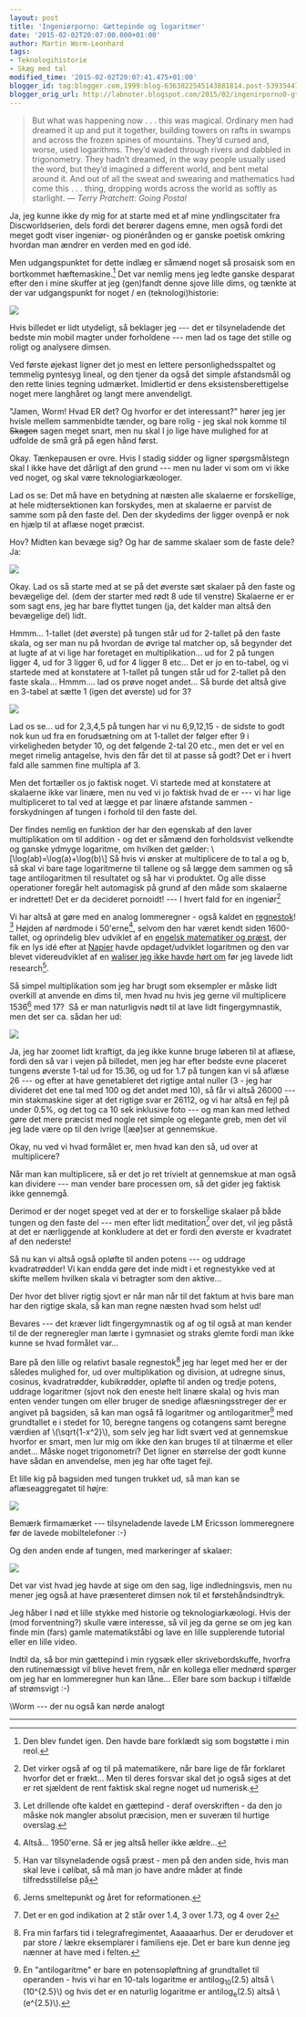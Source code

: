 ```yaml
---
layout: post
title: 'Ingeniørporno: Gættepinde og logaritmer'
date: '2015-02-02T20:07:00.000+01:00'
author: Martin Worm-Leonhard
tags:
- Teknologihistorie
- Skæg med tal
modified_time: '2015-02-02T20:07:41.475+01:00'
blogger_id: tag:blogger.com,1999:blog-6363822545143881814.post-5393544783207223448
blogger_orig_url: http://labnoter.blogspot.com/2015/02/ingenirporno0-gttepinde-og-logaritmer.html
---
```


> But what was happening
> now . . . this was magical. Ordinary men had dreamed it up and put it
> together, building towers on rafts in swamps and across the frozen
> spines of mountains. They’d cursed and, worse, used logarithms. They’d
> waded through rivers and dabbled in trigonometry. They hadn’t dreamed,
> in the way people usually used the word, but they’d imagined a
> different world, and bent metal around it. And out of all the sweat
> and swearing and mathematics had come this . . . thing, dropping words
> across the world as softly as starlight. — *Terry Pratchett: Going
> Postal*

Ja, jeg kunne ikke dy mig for at starte med et af mine yndlingscitater
fra Discworldserien, dels fordi det berører dagens emne, men også fordi
det meget godt viser ingeniør- og pionérånden og er ganske poetisk
omkring hvordan man ændrer en verden med en god idé.

Men udgangspunktet for dette indlæg er såmænd noget så prosaisk som en
bortkommet hæftemaskine.[^1] Det var nemlig mens jeg ledte ganske
desparat efter den i mine skuffer at jeg (gen)fandt denne sjove lille
dims, og tænkte at der var udgangspunkt for noget / en
(teknologi)historie:

[![]({{site.url}}/images/-2hCFm7fCa2E/VM-o8u1QI7I/AAAAAAAAClk/Y7HmdJnFULI/s1600/2015-02-02%2B17.36.26.jpg)]({{site.url}}/images/-2hCFm7fCa2E/VM-o8u1QI7I/AAAAAAAAClk/Y7HmdJnFULI/s1600/2015-02-02%2B17.36.26.jpg)

Hvis billedet er lidt utydeligt, så beklager jeg --- det er tilsyneladende
det bedste min mobil magter under forholdene --- men lad os tage det
stille og roligt og analysere dimsen.

Ved første øjekast ligner det jo mest en lettere personlighedsspaltet og
temmelig pyntesyg lineal, og den tjener da også det simple afstandsmål
og den rette linies tegning udmærket. Imidlertid er dens
eksistensberettigelse noget mere langhåret og langt mere anvendeligt.

"Jamen, Worm! Hvad ER det? Og hvorfor er det interessant?" hører jeg jer
hvisle mellem sammenbidte tænder, og bare rolig - jeg skal nok komme til
~~Skagen~~ sagen meget snart, men nu skal I jo lige have mulighed for at
udfolde de små grå på egen hånd først.

Okay. Tænkepausen er ovre. Hvis I stadig sidder og ligner spørgsmålstegn
skal I ikke have det dårligt af den grund --- men nu lader vi som om vi
ikke ved noget, og skal være teknologiarkæologer.

Lad os se: Det må have en betydning at næsten alle skalaerne er
forskellige, at hele midtersektionen kan forskydes, men at skalaerne er
parvist de samme som på den faste del. Den der skydedims der ligger
ovenpå er nok en hjælp til at aflæse noget præcist.

Hov? Midten kan bevæge sig? Og har de samme skalaer som de faste dele?  
Ja:

[![]({{site.url}}/images/-5aeuG2kwTWg/VM-vzaXVwLI/AAAAAAAACl0/RwFRQC6BFLY/s1600/2015-02-02%2B18.08.34.jpg)]({{site.url}}/images/-5aeuG2kwTWg/VM-vzaXVwLI/AAAAAAAACl0/RwFRQC6BFLY/s1600/2015-02-02%2B18.08.34.jpg)

Okay. Lad os så starte med at se på det øverste sæt skalaer på den faste
og bevægelige del. (dem der starter med rødt 8 ude til venstre)
Skalaerne er er som sagt ens, jeg har bare flyttet tungen (ja, det
kalder man altså den bevægelige del) lidt.

Hmmm... 1-tallet (det øverste) på tungen står ud for 2-tallet på den
faste skala, og ser man nu på hvordan de øvrige tal matcher op, så
begynder det at lugte af at vi lige har foretaget en multiplikation...
ud for 2 på tungen ligger 4, ud for 3 ligger 6, ud for 4 ligger 8 etc...
Det er jo en to-tabel, og vi startede med at konstatere at 1-tallet på
tungen står ud for 2-tallet på den faste skala... Hmmm.... lad os prøve
noget andet... Så burde det altså give en 3-tabel at sætte 1 (igen det
øverste) ud for 3?

[![]({{site.url}}/images/-LA07ANhaf54/VM-xbEnjpkI/AAAAAAAACmA/rvr1Rrg_Enw/s1600/2015-02-02%2B18.17.15.jpg)]({{site.url}}/images/-LA07ANhaf54/VM-xbEnjpkI/AAAAAAAACmA/rvr1Rrg_Enw/s1600/2015-02-02%2B18.17.15.jpg)

Lad os se... ud for 2,3,4,5 på tungen har vi nu 6,9,12,15 - de sidste to
godt nok kun ud fra en forudsætning om at 1-tallet der følger efter 9 i
virkeligheden betyder 10, og det følgende 2-tal 20 etc., men det er vel
en meget rimelig antagelse, hvis den får det til at passe så godt? Det
er i hvert fald alle sammen fine multipla af 3.

Men det fortæller os jo faktisk noget. Vi startede med at konstatere at
skalaerne ikke var linære, men nu ved vi jo faktisk hvad de er --- vi har
lige multipliceret to tal ved at lægge et par linære afstande sammen -
forskydningen af tungen i forhold til den faste del.

Der findes nemlig en funktion der har den egenskab af den laver
multiplikation om til addition - og det er såmænd den forholdsvist
velkendte og ganske ydmyge logaritme, om hvilken det gælder:
\\[\log(ab)=\log(a)+\log(b)\\]
Så hvis vi ønsker at multiplicere de to tal a og b, så skal vi bare tage
logaritmerne til tallene og så lægge dem sammen og så tage
antilogaritmen til resultatet og så har vi produktet. Og alle disse
operationer foregår helt automagisk på grund af den måde som skalaerne
er indrettet! Det er da decideret pornoidt! --- I hvert fald for en ingeniør[^0]

Vi har altså at gøre med en analog lommeregner - også kaldet en
[regnestok](http://da.wikipedia.org/wiki/Regnestok)! [^1a] Højden af
nørdmode i 50'erne[^1b], selvom den har været kendt siden 1600-tallet,
og oprindelig blev udviklet af en [engelsk matematiker og
præst](http://en.wikipedia.org/wiki/William_Oughtred), der fik en lys
idé efter at [Napier](http://en.wikipedia.org/wiki/John_Napier) havde
opdaget/udviklet logaritmen og den var blevet videreudviklet af en
[waliser jeg ikke havde
hørt om](http://en.wikipedia.org/wiki/Edmund_Gunter) før jeg lavede lidt
research[^2].

Så simpel multiplikation som jeg har brugt som eksempler er måske lidt
overkill at anvende en dims til, men hvad nu hvis jeg gerne vil
multiplicere 1536[^3] med 17?  Så er man naturligvis nødt til at lave
lidt fingergymnastik, men det ser ca. sådan her ud:


[![]({{site.url}}/images/-bVoOq9vtz-0/VM-8dnat9AI/AAAAAAAACmQ/HDvBM8bE8o0/s1600/2015-02-02%2B19.03.07.jpg)]({{site.url}}/images/-bVoOq9vtz-0/VM-8dnat9AI/AAAAAAAACmQ/HDvBM8bE8o0/s1600/2015-02-02%2B19.03.07.jpg)

Ja, jeg har zoomet lidt kraftigt, da jeg ikke kunne bruge løberen til at
aflæse, fordi den så var i vejen på billedet, men jeg har efter bedste
evne placeret tungens øverste 1-tal ud for 15.36, og ud for 1.7 på
tungen kan vi så aflæse 26 --- og efter at have genetableret det rigtige
antal nuller (3 - jeg har divideret det ene tal med 100 og det andet med
10), så får vi altså 26000 --- min stakmaskine siger at det rigtige svar
er 26112, og vi har altså en fejl på under 0.5%, og det tog ca 10 sek
inklusive foto --- og man kan med lethed gøre det mere præcist med nogle
ret simple og elegante greb, men det vil jeg lade være op til den ivrige
l\[æø\]ser at gennemskue.

Okay, nu ved vi hvad formålet er, men hvad kan den så, ud over at
 multiplicere?

Når man kan multiplicere, så er det jo ret trivielt at gennemskue at man
også kan dividere --- man vender bare processen om, så det gider jeg
faktisk ikke gennemgå.

Derimod er der noget speget ved at der er to forskellige skalaer på både
tungen og den faste del --- men efter lidt meditation[^4] over det, vil
jeg påstå at det er nærliggende at konkludere at det er fordi den
øverste er kvadratet af den nederste!

Så nu kan vi altså også opløfte til anden potens --- og uddrage
kvadratrødder! Vi kan endda gøre det inde midt i et regnestykke ved at
skifte mellem hvilken skala vi betragter som den aktive...

Der hvor det bliver rigtig sjovt er når man når til det faktum at hvis
bare man har den rigtige skala, så kan man regne næsten hvad som helst
ud!

Bevares --- det kræver lidt fingergymnastik og af og til også at man
kender til de der regneregler man lærte i gymnasiet og straks glemte
fordi man ikke kunne se hvad formålet var...

Bare på den lille og relativt basale regnestok[^5] jeg har leget med
her er der således mulighed for, ud over multiplikation og division, at
udregne sinus, cosinus, kvadratrødder, kubikrødder, opløfte til anden og
tredje potens, uddrage logaritmer (sjovt nok den eneste helt linære
skala) og hvis man enten vender tungen om eller bruger de snedige
aflæsningsstreger der er angivet på bagsiden, så kan man også få
logaritmer og antilogaritmer[^6] med grundtallet e i stedet for 10,
beregne tangens og cotangens samt beregne værdien af
\\(\sqrt{1-x^2}\\), som selv jeg har lidt svært ved at gennemskue
hvorfor er smart, men lur mig om ikke den kan bruges til at tilnærme et
eller andet... Måske noget trigonometri? Det ligner en størrelse der
godt kunne have sådan en anvendelse, men jeg har ofte taget fejl.

Et lille kig på bagsiden med tungen trukket ud, så man kan se
aflæseaggregatet til højre:

[![]({{site.url}}/images/-rq1LfKuu26w/VM_DMClkcfI/AAAAAAAACmg/1r3ULD_Ktyk/s1600/2015-02-02%2B19.31.11.jpg)]({{site.url}}/images/-rq1LfKuu26w/VM_DMClkcfI/AAAAAAAACmg/1r3ULD_Ktyk/s1600/2015-02-02%2B19.31.11.jpg)

Bemærk firmamærket --- tilsyneladende lavede LM Ericsson lommeregnere før
de lavede mobiltelefoner :-)

Og den anden ende af tungen, med markeringer af skalaer:

[![]({{site.url}}/images/-_L-wPFYmSXw/VM_DNAwIrhI/AAAAAAAACmo/1yHGsvhM39c/s1600/2015-02-02%2B19.31.23.jpg)]({{site.url}}/images/-_L-wPFYmSXw/VM_DNAwIrhI/AAAAAAAACmo/1yHGsvhM39c/s1600/2015-02-02%2B19.31.23.jpg)

Det var vist hvad jeg havde at sige om den sag, lige indledningsvis, men
nu mener jeg også at have præsenteret dimsen nok til et
førstehåndsindtryk.

Jeg håber I nød et lille stykke med historie og teknologiarkæologi. Hvis
der (mod forventning?) skulle være interesse, så vil jeg da gerne se om
jeg kan finde min (fars) gamle matematikståbi og lave en lille
supplerende tutorial eller en lille video.

Indtil da, så bor min gættepind i min rygsæk eller skrivebordskuffe,
hvorfra den rutinemæssigt vil blive hevet frem, når en kollega eller
mednørd spørger om jeg har en lommeregner hun kan låne... Eller bare som
backup i tilfælde af strømsvigt :-)

\Worm --- der nu også kan nørde analogt


------------------------------------------------------------------------

[^0]: Det virker også af og til på matematikere, når bare lige de får
    forklaret hvorfor det er frækt... Men til deres forsvar skal det jo også
    siges at det er ret sjældent de rent faktisk skal regne noget ud
    numerisk.

[^1]: Den blev fundet igen. Den havde bare forklædt sig som bogstøtte i
    min reol.

[^1a]: Let drillende ofte kaldet en gættepind - deraf overskriften - da
    den jo måske nok mangler absolut præcision, men er suveræn til hurtige
    overslag.

[^1b]: Altså... 1950'erne. Så er jeg altså heller ikke ældre...

[^2]: Han var tilsyneladende også præst - men på den anden side, hvis
    man skal leve i cølibat, så må man jo have andre måder at finde
    tilfredsstillelse på[^2a]

[^2a]: Glæden ved videnskabeligt gennembrud er måske knap så stor som
    den ved sex, men den varer til gengæld længere. Den kan dog være svært
    at opnå bare tilnærmelsesvis regelmæssigt.

[^3]: Jerns smeltepunkt og året for reformationen.

[^4]: Det er en god indikation at 2 står over 1.4, 3 over 1.73, og 4
    over 2[^4a]

[^4a]: Ja, \\(\sqrt{2}\\) og \\(\sqrt{3}\\) optræder så ofte ude i
    virkeligheden at dem har de fleste ingeniører fået ind med --- om ikke
    modermælken, så farvandet og fredagspilsneren. Man kan også rende
    længere op af skalaen, hvis man bedre kan lide heltal...

[^5]: Fra min farfars tid i telegrafregimentet, Aaaaaarhus. Der er
    derudover et par store / lækre eksemplarer i familiens eje. Det er bare
    kun denne jeg nænner at have med i felten.

[^6]: En "antilogaritme" er bare en potensopløftning af grundtallet til
    operanden - hvis vi har en 10-tals logaritme er antilog<sub>10</sub>(2.5) altså
    \\(10^{2.5}\\) og hvis det er en naturlig logaritme er antilog<sub>e</sub>(2.5)
    altså \\(e^{2.5}\\).
